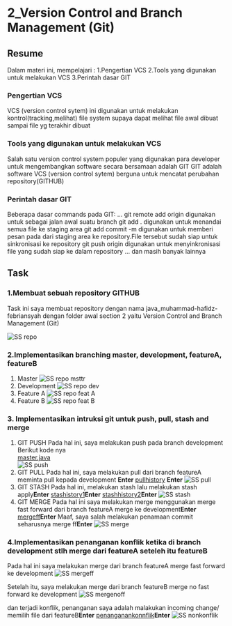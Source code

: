 # 2_Version Control and Branch Management (Git)

## Resume

Dalam materi ini, mempelajari :
1.Pengertian VCS
2.Tools yang digunakan untuk melakukan VCS
3.Perintah dasar GIT

### Pengertian VCS

VCS (version control sytem) ini digunakan untuk melakukan kontrol(tracking,melihat) file system supaya dapat melihat
file awal dibuat sampai file yg terakhir dibuat

### Tools yang digunakan untuk melakukan VCS

Salah satu version control system populer yang digunakan para developer untuk
mengembangkan software secara bersamaan adalah GIT
GIT adalah software VCS (version control sytem) berguna
untuk mencatat perubahan repository(GITHUB)

### Perintah dasar GIT

Beberapa dasar commands pada GIT:
...
git remote add origin <link github> digunakan untuk sebagai jalan awal suatu branch
git add . digunakan untuk menandai semua file ke staging area
git add commit -m <pesan disampaikan> digunakan untuk memberi pesan pada dari staging area ke repository.File tersebut sudah siap untuk sinkronisasi ke repository
git push origin <nama branch> digunakan untuk menyinkronisasi file yang sudah siap ke dalam repository
...
dan masih banyak lainnya

## Task

### 1.Membuat sebuah repository GITHUB

Task ini saya membuat repository dengan nama java_muhammad-hafidz-febriansyah dengan folder awal section 2 yaitu Version Control and Branch Management (Git)

![SS repo](<https://github.com/hafidzencis/java_muhammad-hafidz-febriansyah/blob/master/2_Version%20Control%20and%20Branch%20Management%20(Git)/screenshot/1.Buat%20repo.JPG>)

### 2.Implementasikan branching master, development, featureA, featureB

1. Master
   ![SS repo msttr](<https://github.com/hafidzencis/java_muhammad-hafidz-febriansyah/blob/master/2_Version%20Control%20and%20Branch%20Management%20(Git)/screenshot/2.1%20mstr.JPG>)
2. Development
   ![SS repo dev](<https://github.com/hafidzencis/java_muhammad-hafidz-febriansyah/blob/master/2_Version%20Control%20and%20Branch%20Management%20(Git)/screenshot/2.2%20dev.JPG>)
3. Feature A
   ![SS repo feat A](<https://github.com/hafidzencis/java_muhammad-hafidz-febriansyah/blob/master/2_Version%20Control%20and%20Branch%20Management%20(Git)/screenshot/2.3%20featA.JPG>)
4. Feature B
   ![SS repo feat B](<https://github.com/hafidzencis/java_muhammad-hafidz-febriansyah/blob/master/2_Version%20Control%20and%20Branch%20Management%20(Git)/screenshot/2.4%20featB.JPG>)

### 3. Implementasikan intruksi git untuk push, pull, stash and merge

1. GIT PUSH
   Pada hal ini, saya melakukan push pada branch development
   Berikut kode nya <br />
   [master.java](<https://github.com/hafidzencis/java_muhammad-hafidz-febriansyah/blob/4329e858711e4e2bb787000e79e3bfcc5a8de937/2_Version%20Control%20and%20Branch%20Management%20(Git)/praktikum/src/com/Master.java>)<br />
   ![SS push](<https://github.com/hafidzencis/java_muhammad-hafidz-febriansyah/blob/master/2_Version%20Control%20and%20Branch%20Management%20(Git)/screenshot/1-git%20push.JPG>)
2. GIT PULL
   Pada hal ini, saya melakukan pull dari branch featureA meminta pull kepada development **Enter**
   [pullhistory](https://github.com/hafidzencis/java_muhammad-hafidz-febriansyah/commit/8340c27bad3b38ab6718f17b362b77f4cb19fa94)
   **Enter**
   ![SS pull](<https://github.com/hafidzencis/java_muhammad-hafidz-febriansyah/blob/master/2_Version%20Control%20and%20Branch%20Management%20(Git)/screenshot/3-git%20pull.JPG>)
3. GIT STASH
   Pada hal ini, melakukan stash lalu melakukan stash apply**Enter**
   [stashistory1](https://github.com/hafidzencis/java_muhammad-hafidz-febriansyah/commit/6b08f7cd3a303cffe7df845687441a511dea231e)**Enter**
   [stashhistory2](https://github.com/hafidzencis/java_muhammad-hafidz-febriansyah/commit/78f74a73917b0878536a34ddef0c6378c6654aac)**Enter**
   ![SS stash](<https://github.com/hafidzencis/java_muhammad-hafidz-febriansyah/blob/master/2_Version%20Control%20and%20Branch%20Management%20(Git)/screenshot/2-git%20stash.JPG>)
4. GIT MERGE
   Pada hal ini saya melakukan merge menggunakan merge fast forward dari branch featureA merge ke development**Enter**
   [mergeff](https://github.com/hafidzencis/java_muhammad-hafidz-febriansyah/commit/e02441984ea8e62118e45d07ef87f05a4cca4db1)**Enter**
   Maaf, saya salah melakukan penamaan commit seharusnya merge ff**Enter**
   ![SS merge](<https://github.com/hafidzencis/java_muhammad-hafidz-febriansyah/blob/master/2_Version%20Control%20and%20Branch%20Management%20(Git)/screenshot/4-merge%20ff%20foward.JPG>)

### 4.Implementasikan penanganan konflik ketika di branch development stlh merge dari featureA seteleh itu featureB

Pada hal ini saya melakukan merge dari branch featureA merge fast forward ke development
![SS mergeff](<https://github.com/hafidzencis/java_muhammad-hafidz-febriansyah/blob/master/2_Version%20Control%20and%20Branch%20Management%20(Git)/screenshot/4-merge%20ff%20foward.JPG>)

Setelah itu, saya melakukan merge dari branch featureB merge no fast forward ke development
![SS mergenoff](<https://github.com/hafidzencis/java_muhammad-hafidz-febriansyah/blob/master/2_Version%20Control%20and%20Branch%20Management%20(Git)/screenshot/4-merge%20noff%20accepting%20incoming.JPG>)

dan terjadi konflik, penanganan saya adalah malakukan incoming change/ memilih file dari featureB**Enter**
[penanganankonnflik](https://github.com/hafidzencis/java_muhammad-hafidz-febriansyah/commit/2225a709421199c8844a9b3df3c73db8596a2485)**Enter**
![SS nonkonflik](<https://github.com/hafidzencis/java_muhammad-hafidz-febriansyah/blob/master/2_Version%20Control%20and%20Branch%20Management%20(Git)/screenshot/4-merge%20noff%20conflict.JPG>)
